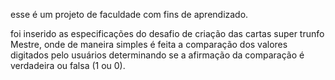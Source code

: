 esse é um projeto de faculdade com fins de aprendizado.

foi inserido as especificações do desafio de criação das cartas super trunfo Mestre, onde de maneira simples é feita a comparação  dos valores digitados pelo usuários determinando se a afirmação da comparação é verdadeira ou falsa (1 ou 0).

